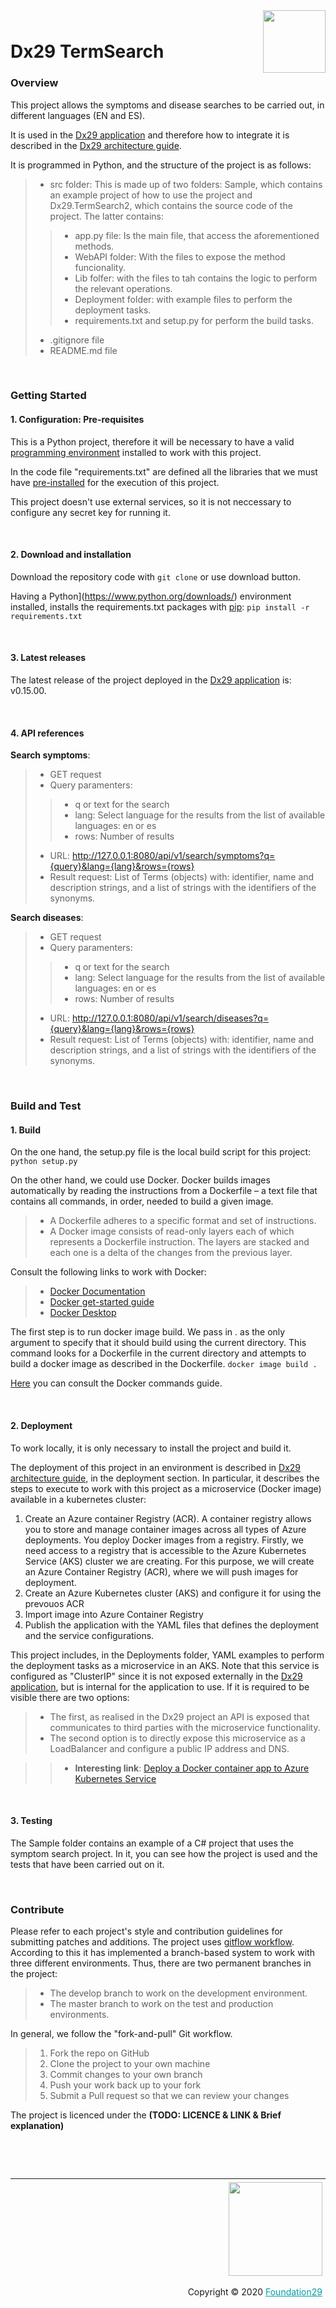 <div style="margin-bottom: 1%; padding-bottom: 2%;">
	<img align="right" width="100px" src="https://dx29.ai/assets/img/logo-Dx29.png">
</div>

Dx29 TermSearch
==============================================================================================================================================
### **Overview**

This project allows the symptoms and disease searches to be carried out, in different languages (EN and ES).

It is used in the [Dx29 application](https://dx29.ai/) and therefore how to integrate it is described in the [Dx29 architecture guide](https://dx29-v2.readthedocs.io/en/latest/index.html).


It is programmed in Python, and the structure of the project is as follows:

>- src folder: This is made up of two folders: Sample, which contains an example project of how to use the project and Dx29.TermSearch2, which contains the source code of the project. The latter contains: 
>>- app.py file: Is the main file, that access the aforementioned methods.
>>- WebAPI folder: With the files to expose the method funcionality.
>>- Lib folfer: with the files to tah contains the logic to perform the relevant operations.
>>- Deployment folder: with example files to perform the deployment tasks.
>>- requirements.txt and setup.py for perform the build tasks.
>- .gitignore file
>- README.md file

<p>&nbsp;</p>

### **Getting Started**

####  1. Configuration: Pre-requisites

This is a Python project, therefore it will be necessary to have a valid [programming environment](https://packaging.python.org/en/latest/tutorials/installing-packages/#) installed to work with this project.

In the code file "requirements.txt" are defined all the libraries that we must have [pre-installed](https://packaging.python.org/en/latest/tutorials/installing-packages/#requirements-files) for the execution of this project.

This project doesn't use external services, so it is not neccessary to configure any secret key for running it.

<p>&nbsp;</p>

####  2. Download and installation

Download the repository code with `git clone` or use download button.

Having a Python](https://www.python.org/downloads/) environment installed, installs the requirements.txt packages with [pip](https://packaging.python.org/en/latest/tutorials/installing-packages/#ensure-you-can-run-pip-from-the-command-line):
``` pip install -r requirements.txt ```

<p>&nbsp;</p>

####  3. Latest releases

The latest release of the project deployed in the [Dx29 application](https://dx29.ai/) is: v0.15.00.

<p>&nbsp;</p>

#### 4. API references

**Search symptoms**:
>- GET request
>- Query paramenters: 
>>- q or text for the search
>>- lang: Select language for the results from the list of available languages: en or es
>>- rows: Number of results
>- URL: http://127.0.0.1:8080/api/v1/search/symptoms?q={query}&lang={lang}&rows={rows}
>- Result request: List of Terms (objects) with: identifier, name and description strings, and a list of strings with the identifiers of the synonyms.

**Search diseases**:
>- GET request
>- Query paramenters: 
>>- q or text for the search
>>- lang: Select language for the results from the list of available languages: en or es
>>- rows: Number of results
>- URL: http://127.0.0.1:8080/api/v1/search/diseases?q={query}&lang={lang}&rows={rows}
>- Result request: List of Terms (objects) with: identifier, name and description strings, and a list of strings with the identifiers of the synonyms.

<p>&nbsp;</p>

### **Build and Test**

#### 1. Build

On the one hand, the setup.py file is the local build script for this project: ``` python setup.py ```

On the other hand, we could use Docker. 
Docker builds images automatically by reading the instructions from a Dockerfile – a text file that contains all commands, in order, needed to build a given image.

>- A Dockerfile adheres to a specific format and set of instructions.
>- A Docker image consists of read-only layers each of which represents a Dockerfile instruction. The layers are stacked and each one is a delta of the changes from the previous layer.

Consult the following links to work with Docker:

>- [Docker Documentation](https://docs.docker.com/reference/)
>- [Docker get-started guide](https://docs.docker.com/get-started/overview/)
>- [Docker Desktop](https://www.docker.com/products/docker-desktop)

The first step is to run docker image build. We pass in . as the only argument to specify that it should build using the current directory. This command looks for a Dockerfile in the current directory and attempts to build a docker image as described in the Dockerfile. 
```docker image build . ```

[Here](https://docs.docker.com/engine/reference/commandline/docker/) you can consult the Docker commands guide.

<p>&nbsp;</p>

#### 2. Deployment

To work locally, it is only necessary to install the project and build it. 

The deployment of this project in an environment is described in [Dx29 architecture guide](https://dx29-v2.readthedocs.io/en/latest/index.html), in the deployment section. In particular, it describes the steps to execute to work with this project as a microservice (Docker image) available in a kubernetes cluster:

1. Create an Azure container Registry (ACR). A container registry allows you to store and manage container images across all types of Azure deployments. You deploy Docker images from a registry. Firstly, we need access to a registry that is accessible to the Azure Kubernetes Service (AKS) cluster we are creating. For this purpose, we will create an Azure Container Registry (ACR), where we will push images for deployment.
2. Create an Azure Kubernetes cluster (AKS) and configure it for using the prevouos ACR
3. Import image into Azure Container Registry
4. Publish the application with the YAML files that defines the deployment and the service configurations. 

This project includes, in the Deployments folder, YAML examples to perform the deployment tasks as a microservice in an AKS. 
Note that this service is configured as "ClusterIP" since it is not exposed externally in the [Dx29 application](https://dx29.ai/), but is internal for the application to use. If it is required to be visible there are two options:
>- The first, as realised in the Dx29 project an API is exposed that communicates to third parties with the microservice functionality.
>- The second option is to directly expose this microservice as a LoadBalancer and configure a public IP address and DNS.

>>- **Interesting link**: [Deploy a Docker container app to Azure Kubernetes Service](https://docs.microsoft.com/en-GB/azure/devops/pipelines/apps/cd/deploy-aks?view=azure-devops&tabs=java)

<p>&nbsp;</p>

####  3. Testing

The Sample folder contains an example of a C# project that uses the symptom search project.
In it, you can see how the project is used and the tests that have been carried out on it.

<p>&nbsp;</p>

### **Contribute**

Please refer to each project's style and contribution guidelines for submitting patches and additions. The project uses [gitflow workflow](https://nvie.com/posts/a-successful-git-branching-model/). 
According to this it has implemented a branch-based system to work with three different environments. Thus, there are two permanent branches in the project:
>- The develop branch to work on the development environment.
>- The master branch to work on the test and production environments.

In general, we follow the "fork-and-pull" Git workflow.

>1. Fork the repo on GitHub
>2. Clone the project to your own machine
>3. Commit changes to your own branch
>4. Push your work back up to your fork
>5. Submit a Pull request so that we can review your changes

The project is licenced under the **(TODO: LICENCE & LINK & Brief explanation)**

<p>&nbsp;</p>
<p>&nbsp;</p>

<div style="border-top: 1px solid !important;
	padding-top: 1% !important;
    padding-right: 1% !important;
    padding-bottom: 0.1% !important;">
	<div align="right">
		<img width="150px" src="https://dx29.ai/assets/img/logo-foundation-twentynine-footer.png">
	</div>
	<div align="right" style="padding-top: 0.5% !important">
		<p align="right">	
			Copyright © 2020
			<a style="color:#009DA0" href="https://www.foundation29.org/" target="_blank"> Foundation29</a>
		</p>
	</div>
<div>